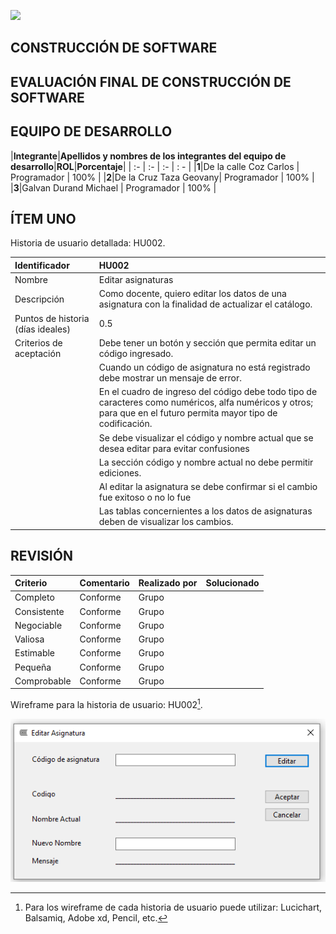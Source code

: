 ![](Aspose.Words.e4708406-b95a-453e-8713-2bcaa9e797ad.001.png)

## **CONSTRUCCIÓN DE SOFTWARE**

## **EVALUACIÓN FINAL DE CONSTRUCCIÓN DE SOFTWARE** 

## **EQUIPO DE DESARROLLO**

|**Integrante**|**Apellidos y nombres de los integrantes del equipo de desarrollo**|**ROL**|**Porcentaje**|
| :- | :- | :- | : - |
|**1**|De la calle Coz Carlos |  Programador | 100% |
|**2**|De la Cruz Taza Geovany|  Programador | 100% |
|**3**|Galvan Durand Michael  |  Programador | 100% |

## **ÍTEM UNO**
Historia de usuario detallada: HU002.

|Identificador|HU002|
| :- | :- |
|Nombre|Editar asignaturas|
|Descripción|Como docente, quiero editar los datos de una asignatura con la finalidad de actualizar el catálogo.|
|Puntos de historia (días ideales)|0.5|
|Criterios de aceptación|Debe tener un botón y sección que permita editar un código ingresado.|
||Cuando un código de asignatura no está registrado debe mostrar un mensaje de error.|
||En el cuadro de ingreso del código debe todo tipo de caracteres como numéricos, alfa numéricos y otros; para que en el futuro permita mayor tipo de codificación.|
||Se debe visualizar el código y nombre actual que se desea editar para evitar confusiones|
||La sección código y nombre actual no debe permitir ediciones.|
||Al editar la asignatura se debe confirmar si el cambio fue exitoso o no lo fue|
||Las tablas concernientes a los datos de asignaturas deben de visualizar los cambios.|

## **REVISIÓN**

|Criterio|Comentario|Realizado por|Solucionado|
| :- | :- | :- | :- |
|Completo|Conforme|Grupo||
|Consistente|Conforme|Grupo||
|Negociable|Conforme|Grupo||
|Valiosa|Conforme|Grupo||
|Estimable|Conforme|Grupo||
|Pequeña|Conforme|Grupo||
|Comprobable|Conforme|Grupo|

Wireframe para la historia de usuario: HU002[^1].

![](Aspose.Words.e4708406-b95a-453e-8713-2bcaa9e797ad.004.png)

[^1]: Para los wireframe de cada historia de usuario puede utilizar: Lucichart, Balsamiq, Adobe xd, Pencil, etc.
